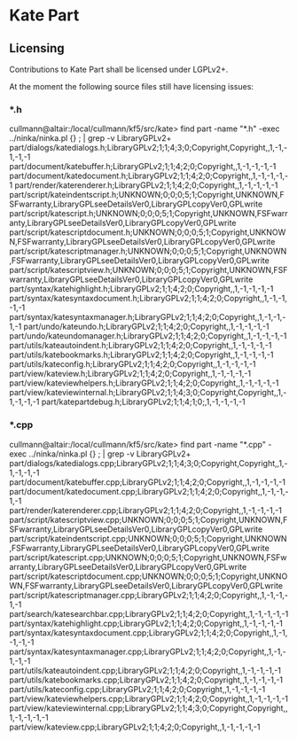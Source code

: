 # Kate Part

## Licensing

Contributions to Kate Part shall be licensed under LGPLv2+.

At the moment the following source files still have licensing issues:

### *.h

cullmann@altair:/local/cullmann/kf5/src/kate> find part -name "*.h" -exec ../ninka/ninka.pl {} \; | grep -v LibraryGPLv2\+
part/dialogs/katedialogs.h;LibraryGPLv2;1;1;4;3;0;Copyright,Copyright,,1,-1,-1,-1,-1
part/document/katebuffer.h;LibraryGPLv2;1;1;4;2;0;Copyright,,1,-1,-1,-1,-1
part/document/katedocument.h;LibraryGPLv2;1;1;4;2;0;Copyright,,1,-1,-1,-1,-1
part/render/katerenderer.h;LibraryGPLv2;1;1;4;2;0;Copyright,,1,-1,-1,-1,-1
part/script/kateindentscript.h;UNKNOWN;0;0;0;5;1;Copyright,UNKNOWN,FSFwarranty,LibraryGPLseeDetailsVer0,LibraryGPLcopyVer0,GPLwrite
part/script/katescript.h;UNKNOWN;0;0;0;5;1;Copyright,UNKNOWN,FSFwarranty,LibraryGPLseeDetailsVer0,LibraryGPLcopyVer0,GPLwrite
part/script/katescriptdocument.h;UNKNOWN;0;0;0;5;1;Copyright,UNKNOWN,FSFwarranty,LibraryGPLseeDetailsVer0,LibraryGPLcopyVer0,GPLwrite
part/script/katescriptmanager.h;UNKNOWN;0;0;0;5;1;Copyright,UNKNOWN,FSFwarranty,LibraryGPLseeDetailsVer0,LibraryGPLcopyVer0,GPLwrite
part/script/katescriptview.h;UNKNOWN;0;0;0;5;1;Copyright,UNKNOWN,FSFwarranty,LibraryGPLseeDetailsVer0,LibraryGPLcopyVer0,GPLwrite
part/syntax/katehighlight.h;LibraryGPLv2;1;1;4;2;0;Copyright,,1,-1,-1,-1,-1
part/syntax/katesyntaxdocument.h;LibraryGPLv2;1;1;4;2;0;Copyright,,1,-1,-1,-1,-1
part/syntax/katesyntaxmanager.h;LibraryGPLv2;1;1;4;2;0;Copyright,,1,-1,-1,-1,-1
part/undo/kateundo.h;LibraryGPLv2;1;1;4;2;0;Copyright,,1,-1,-1,-1,-1
part/undo/kateundomanager.h;LibraryGPLv2;1;1;4;2;0;Copyright,,1,-1,-1,-1,-1
part/utils/kateautoindent.h;LibraryGPLv2;1;1;4;2;0;Copyright,,1,-1,-1,-1,-1
part/utils/katebookmarks.h;LibraryGPLv2;1;1;4;2;0;Copyright,,1,-1,-1,-1,-1
part/utils/kateconfig.h;LibraryGPLv2;1;1;4;2;0;Copyright,,1,-1,-1,-1,-1
part/view/kateview.h;LibraryGPLv2;1;1;4;2;0;Copyright,,1,-1,-1,-1,-1
part/view/kateviewhelpers.h;LibraryGPLv2;1;1;4;2;0;Copyright,,1,-1,-1,-1,-1
part/view/kateviewinternal.h;LibraryGPLv2;1;1;4;3;0;Copyright,Copyright,,1,-1,-1,-1,-1
part/katepartdebug.h;LibraryGPLv2;1;1;4;1;0;,1,-1,-1,-1,-1

### *.cpp

cullmann@altair:/local/cullmann/kf5/src/kate> find part -name "*.cpp" -exec ../ninka/ninka.pl {} \; | grep -v LibraryGPLv2\+
part/dialogs/katedialogs.cpp;LibraryGPLv2;1;1;4;3;0;Copyright,Copyright,,1,-1,-1,-1,-1
part/document/katebuffer.cpp;LibraryGPLv2;1;1;4;2;0;Copyright,,1,-1,-1,-1,-1
part/document/katedocument.cpp;LibraryGPLv2;1;1;4;2;0;Copyright,,1,-1,-1,-1,-1
part/render/katerenderer.cpp;LibraryGPLv2;1;1;4;2;0;Copyright,,1,-1,-1,-1,-1
part/script/katescriptview.cpp;UNKNOWN;0;0;0;5;1;Copyright,UNKNOWN,FSFwarranty,LibraryGPLseeDetailsVer0,LibraryGPLcopyVer0,GPLwrite
part/script/kateindentscript.cpp;UNKNOWN;0;0;0;5;1;Copyright,UNKNOWN,FSFwarranty,LibraryGPLseeDetailsVer0,LibraryGPLcopyVer0,GPLwrite
part/script/katescript.cpp;UNKNOWN;0;0;0;5;1;Copyright,UNKNOWN,FSFwarranty,LibraryGPLseeDetailsVer0,LibraryGPLcopyVer0,GPLwrite
part/script/katescriptdocument.cpp;UNKNOWN;0;0;0;5;1;Copyright,UNKNOWN,FSFwarranty,LibraryGPLseeDetailsVer0,LibraryGPLcopyVer0,GPLwrite
part/script/katescriptmanager.cpp;LibraryGPLv2;1;1;4;2;0;Copyright,,1,-1,-1,-1,-1
part/search/katesearchbar.cpp;LibraryGPLv2;1;1;4;2;0;Copyright,,1,-1,-1,-1,-1
part/syntax/katehighlight.cpp;LibraryGPLv2;1;1;4;2;0;Copyright,,1,-1,-1,-1,-1
part/syntax/katesyntaxdocument.cpp;LibraryGPLv2;1;1;4;2;0;Copyright,,1,-1,-1,-1,-1
part/syntax/katesyntaxmanager.cpp;LibraryGPLv2;1;1;4;2;0;Copyright,,1,-1,-1,-1,-1
part/utils/kateautoindent.cpp;LibraryGPLv2;1;1;4;2;0;Copyright,,1,-1,-1,-1,-1
part/utils/katebookmarks.cpp;LibraryGPLv2;1;1;4;2;0;Copyright,,1,-1,-1,-1,-1
part/utils/kateconfig.cpp;LibraryGPLv2;1;1;4;2;0;Copyright,,1,-1,-1,-1,-1
part/view/kateviewhelpers.cpp;LibraryGPLv2;1;1;4;2;0;Copyright,,1,-1,-1,-1,-1
part/view/kateviewinternal.cpp;LibraryGPLv2;1;1;4;3;0;Copyright,Copyright,,1,-1,-1,-1,-1
part/view/kateview.cpp;LibraryGPLv2;1;1;4;2;0;Copyright,,1,-1,-1,-1,-1

